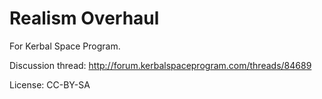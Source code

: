 # Realism Overhaul

For Kerbal Space Program.

Discussion thread: http://forum.kerbalspaceprogram.com/threads/84689

License: CC-BY-SA
